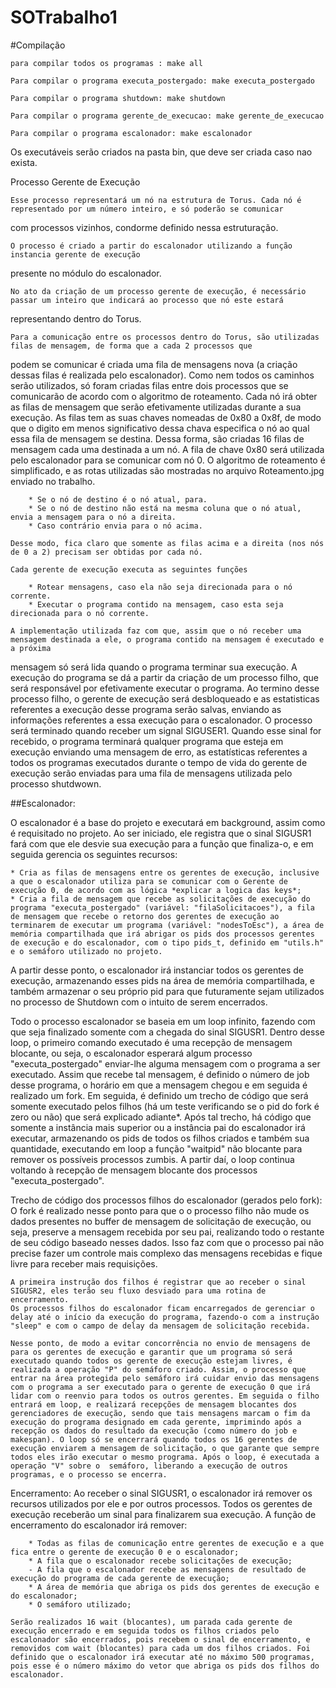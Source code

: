 # SOTrabalho1

#Compilação

	para compilar todos os programas : make all

	Para compilar o programa executa_postergado: make executa_postergado

	Para compilar o programa shutdown: make shutdown

	Para compilar o programa gerente_de_execucao: make gerente_de_execucao

	Para compilar o programa escalonador: make escalonador


Os executáveis serão criados na pasta bin, que deve ser criada caso nao exista.

Processo Gerente de Execução

	Esse processo representará um nó na estrutura de Torus. Cada nó é representado por um número inteiro, e só poderão se comunicar
com processos vizinhos, condorme definido nessa estruturação.

	O processo é criado a partir do escalonador utilizando a função instancia gerente de execução
presente no módulo do escalonador.

	No ato da criação de um processo gerente de execução, é necessário passar um inteiro que indicará ao processo que nó este estará
representando dentro do Torus.

	Para a comunicação entre os processos dentro do Torus, são utilizadas filas de mensagem, de forma que a cada 2 processos que 
podem se comunicar é criada uma fila de mensagens nova (a criação dessas filas é realizada pelo escalonador). Como nem todos os caminhos 
serão utilizados, só foram criadas filas entre dois processos que se comunicarão de acordo com o algoritmo de roteamento. Cada nó irá 
obter as filas de mensagem que serão efetivamente utilizadas durante a sua execução. As filas tem as suas chaves nomeadas de 0x80 a 
0x8f, de modo que o digito em menos significativo dessa chava especifica o nó ao qual essa fila de mensagem se destina. Dessa forma, são 
criadas 16 filas de mensagem cada uma destinada a um nó. A fila de chave 0x80 será utilizada pelo escalonador para se comunicar com nó 
0.
	O algoritmo de roteamento é simplificado, e as rotas utilizadas são mostradas no arquivo Roteamento.jpg enviado no trabalho.

		* Se o nó de destino é o nó atual, para.
		* Se o nó de destino não está na mesma coluna que o nó atual, envia a mensagem para o nó a direita.
		* Caso contrário envia para o nó acima.

	Desse modo, fica claro que somente as filas acima e a direita (nos nós de 0 a 2) precisam ser obtidas por cada nó.
	
	Cada gerente de execução executa as seguintes funções

		* Rotear mensagens, caso ela não seja direcionada para o nó corrente.
		* Executar o programa contido na mensagem, caso esta seja direcionada para o nó corrente.

	A implementação utilizada faz com que, assim que o nó receber uma mensagem destinada a ele, o programa contido na mensagem é executado e a próxima 
mensagem só será lida quando o programa terminar sua execução.
	A execução do programa se dá a partir da criação de um processo filho, que será responsável por efetivamente executar o programa. Ao termino desse
processo filho, o gerente de execução será desbloqueado e as estatisticas referentes a execução desse programa serão salvas, enviando as informações referentes a essa execução para o escalonador. 
	O processo será terminado quando receber um signal SIGUSER1. Quando esse sinal for recebido, o programa terminará qualquer programa que esteja em
execução enviando uma mensagem de erro, as estatísticas referentes a todos os programas executados durante o tempo de vida do gerente de execução serão enviadas para uma fila de mensagens utilizada pelo processo shutdwown.

##Escalonador:

O escalonador é a base do projeto e executará em background, assim como é requisitado no projeto. Ao ser iniciado, ele registra que o sinal SIGUSR1 fará com que ele desvie sua execução para a função que finaliza-o, e em seguida gerencia os seguintes recursos:

	* Cria as filas de mensagens entre os gerentes de execução, inclusive a que o escalonador utiliza para se comunicar com o Gerente de execução 0, de acordo com as lógica *explicar a logica das keys*;
	* Cria a fila de mensagem que recebe as solicitações de execução do programa "executa_postergado" (variável: "filaSolicitacoes"), a fila de mensagem que recebe o retorno dos gerentes de execução ao terminarem de executar um programa (variável: "nodesToEsc"), a área de memória compartilhada que irá abrigar os pids dos processos gerentes de execução e do escalonador, com o tipo pids_t, definido em "utils.h" e o semáforo utilizado no projeto.

A partir desse ponto, o escalonador irá instanciar todos os gerentes de execução, armazenando esses pids na área de memória compartilhada, e também armazenar o seu próprio pid para que futuramente sejam utilizados no processo de Shutdown com o intuito de serem encerrados.

Todo o processo escalonador se baseia em um loop infinito, fazendo com que seja finalizado somente com a chegada do sinal SIGUSR1. Dentro desse loop, o primeiro comando executado é uma recepção de mensagem blocante, ou seja, o escalonador esperará algum processo "executa_postergado" enviar-lhe alguma mensagem com o programa a ser executado. Assim que recebe tal mensagem, é definido o número de job desse programa, o horário em que a mensagem chegou e em seguida é realizado um fork. Em seguida, é definido um trecho de código que será somente executado pelos filhos (há um teste verificando se o pid do fork é zero ou não) que será explicado adiante*. Após tal trecho, há código que somente a instância mais superior ou a instância pai do escalonador irá executar, armazenando os pids de todos os filhos criados e também sua quantidade, executando em loop a função "waitpid" não blocante para remover os possíveis processos zumbis. A partir daí, o loop continua voltando à recepção de mensagem blocante dos processos "executa_postergado".

Trecho de código dos processos filhos do escalonador (gerados pelo fork):
	O fork é realizado nesse ponto para que o o processo filho não mude os dados presentes no buffer de mensagem de solicitação de execução, ou seja, preserve a mensagem recebida por seu pai, realizando todo o restante de seu código baseado nesses dados. Isso faz com que o processo pai não precise fazer um controle mais complexo das mensagens recebidas e fique livre para receber mais requisições.

	A primeira instrução dos filhos é registrar que ao receber o sinal SIGUSR2, eles terão seu fluxo desviado para uma rotina de encerramento.
	Os processos filhos do escalonador ficam encarregados de gerenciar o delay até o início da execução do programa, fazendo-o com a instrução "sleep" e com o campo de delay da mensagem de solicitação recebida.

	Nesse ponto, de modo a evitar concorrência no envio de mensagens de para os gerentes de execução e garantir que um programa só será executado quando todos os gerente de execução estejam livres, é realizada a operação "P" do semáforo criado. Assim, o processo que entrar na área protegida pelo semáforo irá cuidar envio das mensagens com o programa a ser executado para o gerente de execução 0 que irá lidar com o reenvio para todos os outros gerentes. Em seguida o filho entrará em loop, e realizará recepções de mensagem blocantes dos gerenciadores de execução, sendo que tais mensagens marcam o fim da execução do programa designado em cada gerente, imprimindo após a recepção os dados do resultado da execução (como número do job e makespan). O loop só se encerrará quando todos os 16 gerentes de execução enviarem a mensagem de solicitação, o que garante que sempre todos eles irão executar o mesmo programa. Após o loop, é executada a operação "V" sobre o  semáforo, liberando a execução de outros programas, e o processo se encerra.

Encerramento:
	Ao receber o sinal SIGUSR1, o escalonador irá remover os recursos utilizados por ele e por outros processos. Todos os gerentes de execução receberão um sinal para finalizarem sua execução. A função de encerramento do escalonador irá remover:
	
		* Todas as filas de comunicação entre gerentes de execução e a que fica entre o gerente de execução 0 e o escalonador;
		* A fila que o escalonador recebe solicitações de execução;
		- A fila que o escalonador recebe as mensagens de resultado de execução do programa de cada gerente de execução;
		* A área de memória que abriga os pids dos gerentes de execução e do escalonador;
		* O semáforo utilizado;

	Serão realizados 16 wait (blocantes), um parada cada gerente de execução encerrado e em seguida todos os filhos criados pelo escalonador são encerrados, pois recebem o sinal de encerramento, e removidos com wait (blocantes) para cada um dos filhos criados. Foi definido que o escalonador irá executar até no máximo 500 programas, pois esse é o número máximo do vetor que abriga os pids dos filhos do escalonador.

